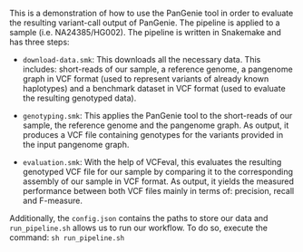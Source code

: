 This is a demonstration of how to use the PanGenie tool in order to evaluate the resulting variant-call output of PanGenie. The pipeline is applied to a sample (i.e. NA24385/HG002).
The pipeline is written in Snakemake and has three steps:

- `download-data.smk`: This downloads all the necessary data. This includes: short-reads of our sample, a reference genome, a pangenome graph in VCF format (used to represent variants of already known haplotypes) and a benchmark dataset in VCF format (used to evaluate the resulting genotyped data).

- `genotyping.smk`: This applies the PanGenie tool to the short-reads of our sample, the reference genome and the pangenome graph. As output, it produces a VCF file containing genotypes for the variants provided in the input pangenome graph.

- `evaluation.smk`: With the help of VCFeval, this evaluates the resulting genotyped VCF file for our sample by comparing it to the corresponding assembly of our sample in VCF format. As output, it yields the measured performance between both VCF files mainly in terms of: precision, recall and F-measure.

Additionally, the `config.json` contains the paths to store our data and `run_pipeline.sh` allows us to run our workflow. To do so, execute the command: `sh run_pipeline.sh`